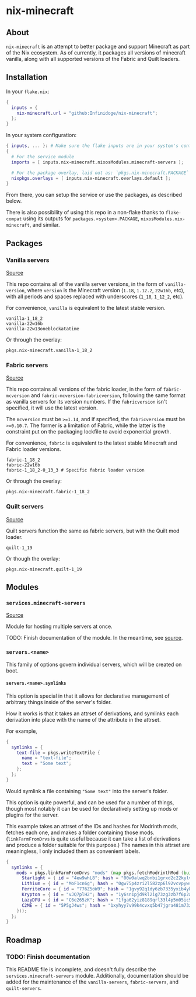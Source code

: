 # nix-minecraft

## About

`nix-minecraft` is an attempt to better package and support Minecraft as part of the Nix ecosystem. As of currently, it packages all versions of minecraft vanilla, along with all supported versions of the Fabric and Quilt loaders.

## Installation

In your `flake.nix`:
```nix
{
  inputs = {
    nix-minecraft.url = "github:Infinidoge/nix-minecraft";
  };
}
```

In your system configuration:
```nix
{ inputs, ... }: # Make sure the flake inputs are in your system's config
{
  # For the service module
  imports = [ inputs.nix-minecraft.nixosModules.minecraft-servers ];

  # For the package overlay, laid out as: `pkgs.nix-minecraft.PACKAGE`
  nixpkgs.overlays = [ inputs.nix-minecraft.overlays.default ];
}
```

From there, you can setup the service or use the packages, as described below.

There is also possibility of using this repo in a non-flake thanks to `flake-compat` using its outputs for `packages.<system>.PACKAGE`, `nixosModules.nix-minecraft`, and similar.

## Packages

### Vanilla servers
[Source](./pkgs/minecraft-servers)

This repo contains all of the vanilla server versions, in the form of `vanilla-version`, where `version` is the Minecraft version (`1.18`, `1.12.2`, `22w16b`, etc), with all periods and spaces replaced with underscores (`1_18`, `1_12_2`, etc).

For convenience, `vanilla` is equivalent to the latest stable version.

```
vanilla-1_18_2
vanilla-22w16b
vanilla-22w13oneblockatatime
```

Or through the overlay:
```
pkgs.nix-minecraft.vanilla-1_18_2
```


### Fabric servers
[Source](./pkgs/fabric-servers)

This repo contains all versions of the fabric loader, in the form of `fabric-mcversion` and `fabric-mcversion-fabricversion`, following the same format as vanilla servers for its version numbers. If the `fabricversion` isn't specified, it will use the latest version.

The `mcversion` must be `>=1.14`, and if specified, the `fabricversion` must be `>=0.10.7`. The former is a limitation of Fabric, while the latter is the constraint put on the packaging lockfile to avoid exponential growth.

For convenience, `fabric` is equivalent to the latest stable Minecraft and Fabric loader versions.

```
fabric-1_18_2
fabric-22w16b
fabric-1_18_2-0_13_3 # Specific fabric loader version
```

Or through the overlay:
```
pkgs.nix-minecraft.fabric-1_18_2
```

### Quilt servers
[Source](./pkgs/quilt-servers)

Quilt servers function the same as fabric servers, but with the Quilt mod loader.

```
quilt-1_19
```

Or though the overlay:
```
pkgs.nix-minecraft.quilt-1_19
```

## Modules

### `services.minecraft-servers`
[Source](./modules/minecraft-servers.nix)

Module for hosting multiple servers at once.

TODO: Finish documentation of the module. In the meantime, see [source](./modules/minecraft-servers.nix).

### `servers.<name>`

This family of options govern individual servers, which will be created on boot.

#### `servers.<name>.symlinks`

This option is special in that it allows for declarative management of arbitrary things inside of the server's folder.

How it works is that it takes an attrset of derivations, and symlinks each derivation into place with the name of the attribute in the attrset.

For example,

```nix
{
  symlinks = {
    text-file = pkgs.writeTextFile {
      name = "text-file";
      text = "Some text";
    };
  };
}
```

Would symlink a file containing `"Some text"` into the server's folder.

This option is quite powerful, and can be used for a number of things, though most notably it can be used for declaratively setting up mods or plugins for the server.

This example takes an attrset of the IDs and hashes for Modrinth mods, fetches each one, and makes a folder containing those mods. (`linkFarmFromDrvs` is quite useful because it can take a list of derivations and produce a folder suitable for this purpose.) The names in this attrset are meaningless, I only included them as convenient labels.

```nix
{
  symlinks = {
    mods = pkgs.linkFarmFromDrvs "mods" (map pkgs.fetchModrinthMod (builtins.attrValues {
      Starlight = { id = "4ew9whL8"; hash = "00w0alwq2bnbi1grxd2c22kylv93841k8dh0d5501cl57j7p0hgb"; };
      Lithium = { id = "MoF1cn6g"; hash = "0gw75p4zri2l582zp6l92vcvpywsqafhzc5a61jcpgasjsp378v1"; };
      FerriteCore = { id = "776Z5oW9"; hash = "1gvy92q1dy6zb7335yxib4ykbqrdvfxwwb2a40vrn7gkkcafh6dh"; };
      Krypton = { id = "vJQ7plH2"; hash = "1y6sn1pjd9kl2ig73zg3zb7f6p2a36sa9f7gjzawrpnp0q6az4cf"; };
      LazyDFU = { id = "C6e265zK"; hash = "1fga62yiz8189qrl33l4p5m05ic90dda3y9bg7iji6z97p4js8mj"; };
      C2ME = { id = "5P5gJ4ws"; hash = "1xyhyy7v99k4cvxq5b47jgra481m73zx025ylps0kjlwx7b90jkh"; };
    }));
  };
}
```

## Roadmap

### TODO: Finish documentation

This README file is incomplete, and doesn't fully describe the `services.minecraft-servers` module.
Additionally, documentation should be added for the maintenance of the `vanilla-servers`, `fabric-servers`, and `quilt-servers`.
